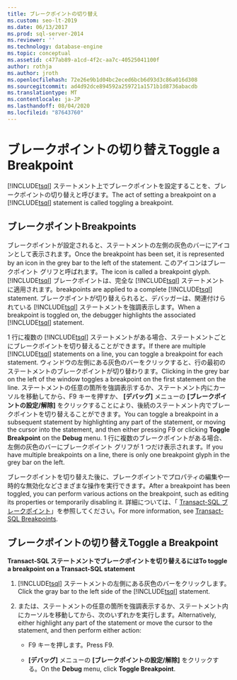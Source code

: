 ```yaml
---
title: ブレークポイントの切り替え
ms.custom: seo-lt-2019
ms.date: 06/13/2017
ms.prod: sql-server-2014
ms.reviewer: ''
ms.technology: database-engine
ms.topic: conceptual
ms.assetid: c477ab89-a1cd-4f2c-aa7c-40525041100f
author: rothja
ms.author: jroth
ms.openlocfilehash: 72e26e9b1d04bc2eced6bcb6d93d3c86a016d308
ms.sourcegitcommit: ad4d92dce894592a259721a1571b1d8736abacdb
ms.translationtype: MT
ms.contentlocale: ja-JP
ms.lasthandoff: 08/04/2020
ms.locfileid: "87643760"
---
```

# <a name="toggle-a-breakpoint"></a><span data-ttu-id="153ed-102">ブレークポイントの切り替え</span><span class="sxs-lookup"><span data-stu-id="153ed-102">Toggle a Breakpoint</span></span>
  <span data-ttu-id="153ed-103">[!INCLUDE[tsql](../../includes/tsql-md.md)] ステートメント上でブレークポイントを設定することを、ブレークポイントの切り替えと呼びます。</span><span class="sxs-lookup"><span data-stu-id="153ed-103">The act of setting a breakpoint on a [!INCLUDE[tsql](../../includes/tsql-md.md)] statement is called toggling a breakpoint.</span></span>  
  
## <a name="breakpoints"></a><span data-ttu-id="153ed-104">ブレークポイント</span><span class="sxs-lookup"><span data-stu-id="153ed-104">Breakpoints</span></span>  
 <span data-ttu-id="153ed-105">ブレークポイントが設定されると、ステートメントの左側の灰色のバーにアイコンとして表示されます。</span><span class="sxs-lookup"><span data-stu-id="153ed-105">Once the breakpoint has been set, it is represented by an icon in the grey bar to the left of the statement.</span></span> <span data-ttu-id="153ed-106">このアイコンはブレークポイント グリフと呼ばれます。</span><span class="sxs-lookup"><span data-stu-id="153ed-106">The icon is called a breakpoint glyph.</span></span> [!INCLUDE[tsql](../../includes/tsql-md.md)] <span data-ttu-id="153ed-107">ブレークポイントは、完全な [!INCLUDE[tsql](../../includes/tsql-md.md)] ステートメントに適用されます。</span><span class="sxs-lookup"><span data-stu-id="153ed-107">breakpoints are applied to a complete [!INCLUDE[tsql](../../includes/tsql-md.md)] statement.</span></span> <span data-ttu-id="153ed-108">ブレークポイントが切り替えられると、デバッガーは、関連付けられている [!INCLUDE[tsql](../../includes/tsql-md.md)] ステートメントを強調表示します。</span><span class="sxs-lookup"><span data-stu-id="153ed-108">When a breakpoint is toggled on, the debugger highlights the associated [!INCLUDE[tsql](../../includes/tsql-md.md)] statement.</span></span>  
  
 <span data-ttu-id="153ed-109">1 行に複数の [!INCLUDE[tsql](../../includes/tsql-md.md)] ステートメントがある場合、ステートメントごとにブレークポイントを切り替えることができます。</span><span class="sxs-lookup"><span data-stu-id="153ed-109">If there are multiple [!INCLUDE[tsql](../../includes/tsql-md.md)] statements on a line, you can toggle a breakpoint for each statement.</span></span> <span data-ttu-id="153ed-110">ウィンドウの左側にある灰色のバーをクリックすると、行の最初のステートメントのブレークポイントが切り替わります。</span><span class="sxs-lookup"><span data-stu-id="153ed-110">Clicking in the grey bar on the left of the window toggles a breakpoint on the first statement on the line.</span></span> <span data-ttu-id="153ed-111">ステートメントの任意の箇所を強調表示するか、ステートメント内にカーソルを移動してから、F9 キーを押すか、 **[デバッグ]** メニューの **[ブレークポイントの設定/解除]** をクリックすることにより、後続のステートメント内でブレークポイントを切り替えることができます。</span><span class="sxs-lookup"><span data-stu-id="153ed-111">You can toggle a breakpoint in a subsequent statement by highlighting any part of the statement, or moving the cursor into the statement, and then either pressing F9 or clicking **Toggle Breakpoint** on the **Debug** menu.</span></span> <span data-ttu-id="153ed-112">1 行に複数のブレークポイントがある場合、左側の灰色のバーにブレークポイント グリフが 1 つだけ表示されます。</span><span class="sxs-lookup"><span data-stu-id="153ed-112">If you have multiple breakpoints on a line, there is only one breakpoint glyph in the grey bar on the left.</span></span>  
  
 <span data-ttu-id="153ed-113">ブレークポイントを切り替えた後に、ブレークポイントでプロパティの編集や一時的な無効化などさまざまな操作を実行できます。</span><span class="sxs-lookup"><span data-stu-id="153ed-113">After a breakpoint has been toggled, you can perform various actions on the breakpoint, such as editing its properties or temporarily disabling it.</span></span> <span data-ttu-id="153ed-114">詳細については、「 [Transact-SQL ブレークポイント](transact-sql-breakpoints.md)」を参照してください。</span><span class="sxs-lookup"><span data-stu-id="153ed-114">For more information, see [Transact-SQL Breakpoints](transact-sql-breakpoints.md).</span></span>  
  
## <a name="toggle-a-breakpoint"></a><span data-ttu-id="153ed-115">ブレークポイントの切り替え</span><span class="sxs-lookup"><span data-stu-id="153ed-115">Toggle a Breakpoint</span></span>  
 <span data-ttu-id="153ed-116">**Transact-SQL ステートメントでブレークポイントを切り替えるには**</span><span class="sxs-lookup"><span data-stu-id="153ed-116">**To toggle a breakpoint on a Transact-SQL statement**</span></span>  
  
1.  <span data-ttu-id="153ed-117">[!INCLUDE[tsql](../../includes/tsql-md.md)] ステートメントの左側にある灰色のバーをクリックします。</span><span class="sxs-lookup"><span data-stu-id="153ed-117">Click the gray bar to the left side of the [!INCLUDE[tsql](../../includes/tsql-md.md)] statement.</span></span>  
  
2.  <span data-ttu-id="153ed-118">または、ステートメントの任意の箇所を強調表示するか、ステートメント内にカーソルを移動してから、次のいずれかを実行します。</span><span class="sxs-lookup"><span data-stu-id="153ed-118">Alternatively, either highlight any part of the statement or move the cursor to the statement, and then perform either action:</span></span>  
  
    -   <span data-ttu-id="153ed-119">F9 キーを押します。</span><span class="sxs-lookup"><span data-stu-id="153ed-119">Press F9.</span></span>  
  
    -   <span data-ttu-id="153ed-120">**[デバッグ]** メニューの **[ブレークポイントの設定/解除]** をクリックする。</span><span class="sxs-lookup"><span data-stu-id="153ed-120">On the **Debug** menu, click **Toggle Breakpoint**.</span></span>  
  
  
